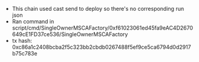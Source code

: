 - This chain used cast send to deploy so there's no corresponding run json
- Ran command in script/cmd/SingleOwnerMSCAFactory/0xf61023061ed45fa9eAC4D2670649cE1FD37ce536/SingleOwnerMSCAFactory
- tx hash: 0xc86a1c2408bcba2f5c323bb2cbdb0267488f5ef9ce5ca6794d0d2917b75c783e
